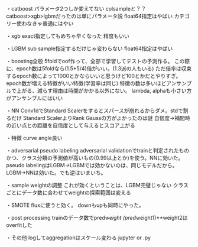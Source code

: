 ・catboost
パラメータ2つしか変えてない
colsampleと？？
catboost>xgb>lgbmだったのは単にパラメータ説
float64指定はやばい
カテゴリー使わなきゃ普通にはやい

・xgb
exact指定してもめちゃ早くなった
精度もいい

・LGBM
sub sample指定するだけじゃ変わらない
float64指定はやばい

・boosting全般
5foldでoof作って、全部で学習してテストの予測作る。
この際に、epoch数は5foldなら(1.5*5/4)倍がいい。(1.3派の人もいる)
ただ倍率は収束するepoch数によって1000とかならいいと思うけど100とかだとやりすぎ。
epoch数が増える特徴がいい特徴(学習率は同じ)
特徴の数は多いほどアンサンブルで上がる、減らす理由は時間がかかる以外にない。
lambda, alphaも小さい方がアンサンブルにはいい

・NN
Conv1dでStandard Scalerをするとスパースが崩れるからダメ。stdで割るだけ
Standard ScalerよりRank Gaussの方がよかったのは謎
自信度->補間時の近い点との距離を自信度として与えるとスコア上がる

・特徴
curve angle良い

・adversarial pseudo labeling
adversarial validationでtrainと判定されたものかつ、クラス分類の予測値が高いもの(0.99以上とか)を使う。NNに効いた。
pseudo labelingはLGBM->LGBMでは効かないのは、同じモデルだから。LGBM->NNは効いた。でも逆はいまいち。

・sample weightの調整
これが効くということは、LGBM完璧じゃない
クラスごとにデータ数に合わせてweightの探索範囲は変える

・SMOTE
fluxに使うと効く。
downもupも同時にやった。

・post processing
trainのデータ数でpred*weight
(pred*weight1)**weight2はoverfitした

・その他
logしてaggregationはスケール変わる
jupyter or .py
